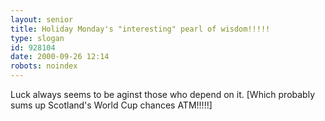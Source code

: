 ```yaml
---
layout: senior
title: Holiday Monday's "interesting" pearl of wisdom!!!!!
type: slogan
id: 928104
date: 2000-09-26 12:14
robots: noindex
---
```

Luck always seems to be aginst those who depend on it. [Which probably sums up Scotland's World Cup chances ATM!!!!!]
